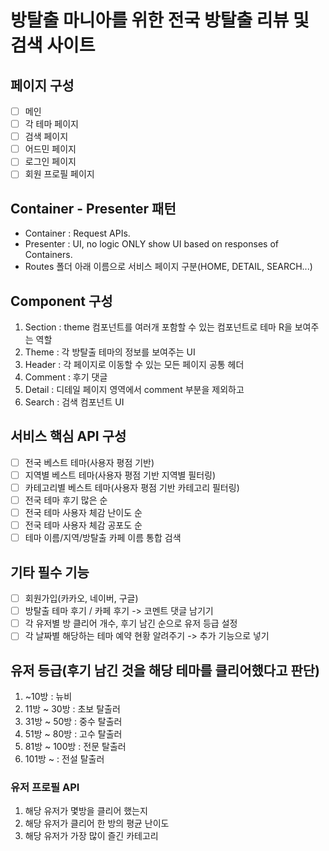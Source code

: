 # 방탈출 마니아를 위한 전국 방탈출 리뷰 및 검색 사이트
## 페이지 구성
- [ ] 메인
- [ ] 각 테마 페이지
- [ ] 검색 페이지
- [ ] 어드민 페이지
- [ ] 로그인 페이지
- [ ] 회원 프로필 페이지

## Container - Presenter 패턴
* Container : Request APIs.
* Presenter : UI, no logic ONLY show UI based on responses of Containers.
* Routes 폴더 아래 이름으로 서비스 페이지 구분(HOME, DETAIL, SEARCH...)

## Component 구성
1. Section : theme 컴포넌트를 여러개 포함할 수 있는 컴포넌트로 테마 R을 보여주는 역할
2. Theme : 각 방탈출 테마의 정보를 보여주는 UI
3. Header : 각 페이지로 이동할 수 있는 모든 페이지 공통 헤더
4. Comment : 후기 댓글
5. Detail : 디테일 페이지 영역에서 comment 부분을 제외하고
6. Search : 검색 컴포넌트 UI

## 서비스 핵심 API 구성
- [ ] 전국 베스트 테마(사용자 평점 기반)
- [ ] 지역별 베스트 테마(사용자 평점 기반 지역별 필터링)
- [ ] 카테고리별 베스트 테마(사용자 평점 기반 카테고리 필터링)
- [ ] 전국 테마 후기 많은 순
- [ ] 전국 테마 사용자 체감 난이도 순
- [ ] 전국 테마 사용자 체감 공포도 순
- [ ] 테마 이름/지역/방탈출 카페 이름 통합 검색

## 기타 필수 기능
- [ ] 회원가입(카카오, 네이버, 구글)
- [ ] 방탈출 테마 후기 / 카페 후기 -> 코멘트 댓글 남기기
- [ ] 각 유저별 방 클리어 개수, 후기 남긴 순으로 유저 등급 설정
- [ ] 각 날짜별 해당하는 테마 예약 현황 알려주기 -> 추가 기능으로 넣기

## 유저 등급(후기 남긴 것을 해당 테마를 클리어했다고 판단)
1. ~10방 : 뉴비
2. 11방 ~ 30방 : 초보 탈출러
3. 31방 ~ 50방 : 중수 탈출러
4. 51방 ~ 80방 : 고수 탈출러
5. 81방 ~ 100방 : 전문 탈출러
5. 101방 ~ : 전설 탈출러

### 유저 프로필 API
1. 해당 유저가 몇방을 클리어 했는지
2. 해당 유저가 클리어 한 방의 평균 난이도
3. 해당 유저가 가장 많이 즐긴 카테고리
